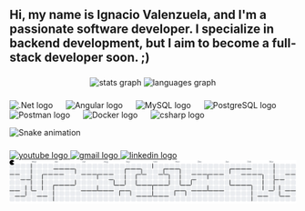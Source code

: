 <h2 align="left">Hi, my name is Ignacio Valenzuela, and I'm a passionate software developer. I specialize in backend development, but I aim to become a full-stack developer soon. ;)</h2>

###

<div align="center">
  <img src="https://github-readme-stats.vercel.app/api?username=NachoXx25&theme=dark&show_icons=true" height="150" alt="stats graph" />
  <img src="https://github-readme-stats.vercel.app/api/top-langs?username=NachoXx25&layout=compact&theme=dark" height="150" alt="languages graph" />
</div>

###

###

<div align="left">
  <img src="https://cdn.jsdelivr.net/gh/devicons/devicon@latest/icons/dotnetcore/dotnetcore-original.svg" height="50" alt=".Net logo"  />
  <img width="15" />
  <img src="https://cdn.jsdelivr.net/gh/devicons/devicon@latest/icons/angularjs/angularjs-original.svg" height="50" alt="Angular logo"  />
  <img width="15" />
  <img src="https://cdn.jsdelivr.net/gh/devicons/devicon@latest/icons/mysql/mysql-original-wordmark.svg" height="50" alt="MySQL logo"  />
  <img width="15" />
  <img src="https://cdn.jsdelivr.net/gh/devicons/devicon@latest/icons/postgresql/postgresql-original-wordmark.svg" height="50" alt="PostgreSQL logo"  />
  <img width="15" />
  <img src="https://cdn.jsdelivr.net/gh/devicons/devicon@latest/icons/postman/postman-original.svg" height="50" alt="Postman logo"  />
  <img width="15" />
  <img src="https://cdn.jsdelivr.net/gh/devicons/devicon@latest/icons/docker/docker-original.svg" height="50" alt="Docker logo"  />
  <img width="15" />
  <img src="https://cdn.jsdelivr.net/gh/devicons/devicon/icons/csharp/csharp-original.svg" height="50" alt="csharp logo"  />
</div>

![Snake animation](https://github.com/NachoXx25/NachoXx25/blob/output/snake.svg)

###

<div align="left">
  <a href="https://www.youtube.com/@ignaciovalenzuela8034" target="_blank">
    <img src="https://img.shields.io/static/v1?message=Youtube&logo=youtube&label=&color=FF0000&logoColor=white&labelColor=&style=for-the-badge" height="35" alt="youtube logo" />
  </a>
  <a href="mailto:ignacio.alfonso2002@gmail.com" target="_blank">
    <img src="https://img.shields.io/static/v1?message=Gmail&logo=gmail&label=&color=D14836&logoColor=white&labelColor=&style=for-the-badge" height="35" alt="gmail logo" />
  </a>
  <a href="https://www.linkedin.com/in/ignacio-valenzuela-531752261/" target="_blank">
    <img src="https://img.shields.io/static/v1?message=LinkedIn&logo=linkedin&label=&color=0077B5&logoColor=white&labelColor=&style=for-the-badge" height="35" alt="linkedin logo" />
  </a>
</div>


<picture>
  <source media="(prefers-color-scheme: dark)" srcset="https://raw.githubusercontent.com/NachoXx25/NachoXx25/output/pacman-contribution-graph-dark.svg">
  <source media="(prefers-color-scheme: light)" srcset="https://raw.githubusercontent.com/NachoXx25/NachoXx25/output/pacman-contribution-graph.svg">
  <img alt="pacman contribution graph" src="https://raw.githubusercontent.com/NachoXx25/NachoXx25/output/pacman-contribution-graph.svg">
</picture>

###
###
